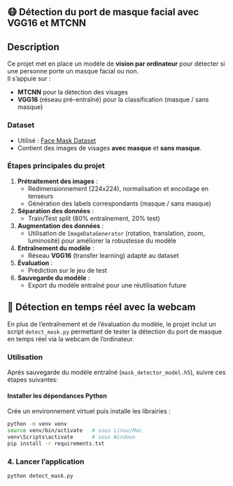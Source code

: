 
## 😷 Détection du port de masque facial avec VGG16 et MTCNN

## Description 
Ce projet met en place un modèle de **vision par ordinateur** pour détecter si une personne porte un masque facial ou non.  
Il s’appuie sur :  
- **MTCNN** pour la détection des visages  
- **VGG16** (réseau pré-entraîné) pour la classification (masque / sans masque)  

### Dataset
- Utilisé : [Face Mask Dataset](https://www.kaggle.com/datasets/omkargurav/face-mask-dataset)  
- Contient des images de visages **avec masque** et **sans masque**.  

### Étapes principales du projet  
1. **Prétraitement des images** :  
   - Redimensionnement (224x224), normalisation et encodage en tenseurs  
   - Génération des labels correspondants (masque / sans masque)  
2. **Séparation des données** :  
   - Train/Test split (80% entraînement, 20% test)  
3. **Augmentation des données** :  
   - Utilisation de `ImageDataGenerator` (rotation, translation, zoom, luminosité) pour améliorer la robustesse du modèle  
4. **Entraînement du modèle** :  
   - Réseau **VGG16** (transfer learning) adapté au dataset  
5. **Évaluation** :  
   - Prédiction sur le jeu de test  
6. **Sauvegarde du modèle** :  
   - Export du modèle entraîné pour une réutilisation future  

## 🎥 Détection en temps réel avec la webcam

En plus de l’entraînement et de l’évaluation du modèle, le projet inclut un script `detect_mask.py` permettant de tester la détection du port de masque en temps réel via la webcam de l’ordinateur.  

### Utilisation
Après sauvegarde du  modèle entraîné (`mask_detector_model.h5`), suivre ces étapes suivantes: 

#### Installer les dépendances Python
Crée un environnement virtuel puis installe les librairies :
```bash
python -m venv venv
source venv/bin/activate   # sous Linux/Mac
venv\Scripts\activate      # sous Windows
pip install -r requirements.txt
```

### 4. Lancer l’application
```bash
python detect_mask.py
```

